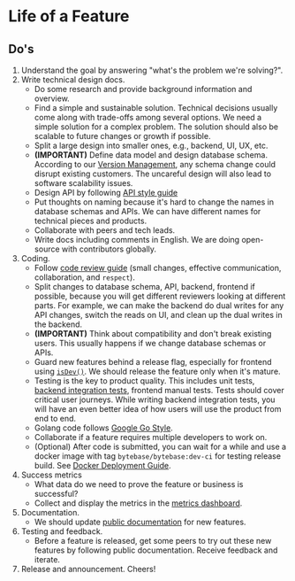 # Life of a Feature

## Do's

1. Understand the goal by answering "what's the problem we're solving?".
1. Write technical design docs.
   - Do some research and provide background information and overview.
   - Find a simple and sustainable solution. Technical decisions usually come along with trade-offs among several options. We need a simple solution for a complex problem. The solution should also be scalable to future changes or growth if possible.
   - Split a large design into smaller ones, e.g., backend, UI, UX, etc.
   - **(IMPORTANT)** Define data model and design database schema. According to our [Version Management](version-management.md), any schema change could disrupt existing customers. The uncareful design will also lead to software scalability issues.
   - Design API by following [API style guide](https://github.com/bytebase/bytebase/blob/main/docs/api-style-guide.md)
   - Put thoughts on naming because it's hard to change the names in database schemas and APIs. We can have different names for technical pieces and products.
   - Collaborate with peers and tech leads.
   - Write docs including comments in English. We are doing open-source with contributors globally.
1. Coding.
   - Follow [code review guide](code-review-guide.md) (small changes, effective communication, collaboration, and ```respect```).
   - Split changes to database schema, API, backend, frontend if possible, because you will get different reviewers looking at different parts. For example, we can make the backend do dual writes for any API changes, switch the reads on UI, and clean up the dual writes in the backend.
   - **(IMPORTANT)** Think about compatibility and don't break existing users. This usually happens if we change database schemas or APIs.
   - Guard new features behind a release flag, especially for frontend using [`isDev()`](https://github.com/bytebase/bytebase/blob/4fd7ea41a716dbd72c85b0bc02f04fff5e08370f/frontend/src/main.ts#L41). We should release the feature only when it's mature.
   - Testing is the key to product quality. This includes unit tests, [backend integration tests](https://github.com/bytebase/bytebase/tree/main/tests), frontend manual tests. Tests should cover critical user journeys. While writing backend integration tests, you will have an even better idea of how users will use the product from end to end.
   - Golang code follows [Google Go Style](https://google.github.io/styleguide/go/).
   - Collaborate if a feature requires multiple developers to work on.
   - (Optional) After code is submitted, you can wait for a while and use a docker image with tag `bytebase/bytebase:dev-ci` for testing release build. See [Docker Deployment Guide](https://www.bytebase.com/docs/get-started/install/deploy-with-docker).
1. Success metrics
   - What data do we need to prove the feature or business is successful?
   - Collect and display the metrics in the [metrics dashboard](https://metric.bytebase.com/).
2. Documentation.
   - We should update [public documentation](https://bytebase.com/docs) for new features.
3. Testing and feedback.
   - Before a feature is released, get some peers to try out these new features by following public documentation. Receive feedback and iterate.
4. Release and announcement. Cheers!
